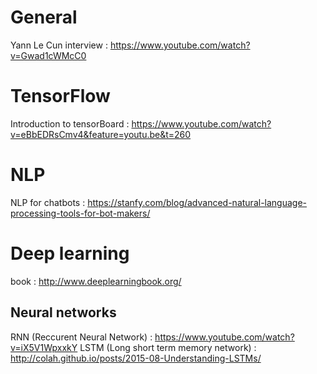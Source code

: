 
# General

Yann Le Cun interview : https://www.youtube.com/watch?v=Gwad1cWMcC0


# TensorFlow
Introduction to tensorBoard : https://www.youtube.com/watch?v=eBbEDRsCmv4&feature=youtu.be&t=260

# NLP
NLP for chatbots : https://stanfy.com/blog/advanced-natural-language-processing-tools-for-bot-makers/

# Deep learning
book : http://www.deeplearningbook.org/

## Neural networks
RNN (Reccurent Neural Network) : https://www.youtube.com/watch?v=iX5V1WpxxkY
LSTM (Long short term memory network) : http://colah.github.io/posts/2015-08-Understanding-LSTMs/


